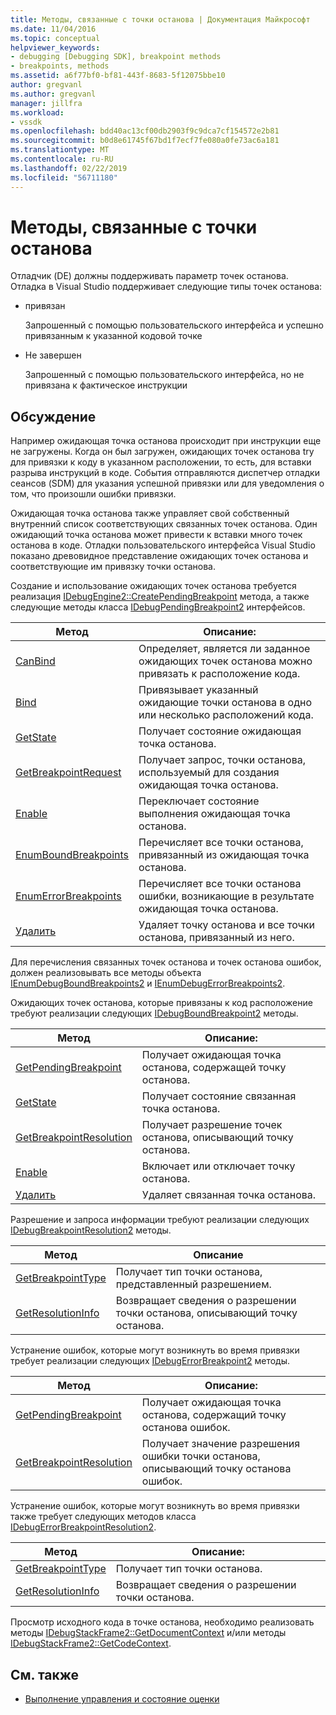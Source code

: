 ```yaml
---
title: Методы, связанные с точки останова | Документация Майкрософт
ms.date: 11/04/2016
ms.topic: conceptual
helpviewer_keywords:
- debugging [Debugging SDK], breakpoint methods
- breakpoints, methods
ms.assetid: a6f77bf0-bf81-443f-8683-5f12075bbe10
author: gregvanl
ms.author: gregvanl
manager: jillfra
ms.workload:
- vssdk
ms.openlocfilehash: bdd40ac13cf00db2903f9c9dca7cf154572e2b81
ms.sourcegitcommit: b0d8e61745f67bd1f7ecf7fe080a0fe73ac6a181
ms.translationtype: MT
ms.contentlocale: ru-RU
ms.lasthandoff: 02/22/2019
ms.locfileid: "56711180"
---
```

# <a name="breakpoint-related-methods"></a>Методы, связанные с точки останова
Отладчик (DE) должны поддерживать параметр точек останова. Отладка в Visual Studio поддерживает следующие типы точек останова:

-   привязан

     Запрошенный с помощью пользовательского интерфейса и успешно привязанным к указанной кодовой точке

-   Не завершен

     Запрошенный с помощью пользовательского интерфейса, но не привязана к фактическое инструкции

## <a name="discussion"></a>Обсуждение
 Например ожидающая точка останова происходит при инструкции еще не загружены. Когда он был загружен, ожидающих точек останова try для привязки к коду в указанном расположении, то есть, для вставки разрыва инструкций в коде. События отправляются диспетчер отладки сеансов (SDM) для указания успешной привязки или для уведомления о том, что произошли ошибки привязки.

 Ожидающая точка останова также управляет свой собственный внутренний список соответствующих связанных точек останова. Один ожидающий точка останова может привести к вставки много точек останова в коде. Отладки пользовательского интерфейса Visual Studio показано древовидное представление ожидающих точек останова и соответствующие им привязку точки останова.

 Создание и использование ожидающих точек останова требуется реализация [IDebugEngine2::CreatePendingBreakpoint](../../extensibility/debugger/reference/idebugengine2-creatependingbreakpoint.md) метода, а также следующие методы класса [IDebugPendingBreakpoint2](../../extensibility/debugger/reference/idebugpendingbreakpoint2.md) интерфейсов.

|Метод|Описание:|
|------------|-----------------|
|[CanBind](../../extensibility/debugger/reference/idebugpendingbreakpoint2-canbind.md)|Определяет, является ли заданное ожидающих точек останова можно привязать к расположение кода.|
|[Bind](../../extensibility/debugger/reference/idebugpendingbreakpoint2-bind.md)|Привязывает указанный ожидающие точки останова в одно или несколько расположений кода.|
|[GetState](../../extensibility/debugger/reference/idebugpendingbreakpoint2-getstate.md)|Получает состояние ожидающая точка останова.|
|[GetBreakpointRequest](../../extensibility/debugger/reference/idebugpendingbreakpoint2-getbreakpointrequest.md)|Получает запрос, точки останова, используемый для создания ожидающая точка останова.|
|[Enable](../../extensibility/debugger/reference/idebugpendingbreakpoint2-enable.md)|Переключает состояние выполнения ожидающая точка останова.|
|[EnumBoundBreakpoints](../../extensibility/debugger/reference/idebugpendingbreakpoint2-enumboundbreakpoints.md)|Перечисляет все точки останова, привязанный из ожидающая точка останова.|
|[EnumErrorBreakpoints](../../extensibility/debugger/reference/idebugpendingbreakpoint2-enumerrorbreakpoints.md)|Перечисляет все точки останова ошибки, возникающие в результате ожидающая точка останова.|
|[Удалить](../../extensibility/debugger/reference/idebugpendingbreakpoint2-delete.md)|Удаляет точку останова и все точки останова, привязанный из него.|

 Для перечисления связанных точек останова и точек останова ошибок, должен реализовывать все методы объекта [IEnumDebugBoundBreakpoints2](../../extensibility/debugger/reference/ienumdebugboundbreakpoints2.md) и [IEnumDebugErrorBreakpoints2](../../extensibility/debugger/reference/ienumdebugerrorbreakpoints2.md).

 Ожидающих точек останова, которые привязаны к код расположение требуют реализации следующих [IDebugBoundBreakpoint2](../../extensibility/debugger/reference/idebugboundbreakpoint2.md) методы.

|Метод|Описание:|
|------------|-----------------|
|[GetPendingBreakpoint](../../extensibility/debugger/reference/idebugboundbreakpoint2-getpendingbreakpoint.md)|Получает ожидающая точка останова, содержащей точку останова.|
|[GetState](../../extensibility/debugger/reference/idebugboundbreakpoint2-getstate.md)|Получает состояние связанная точка останова.|
|[GetBreakpointResolution](../../extensibility/debugger/reference/idebugboundbreakpoint2-getbreakpointresolution.md)|Получает разрешение точек останова, описывающий точку останова.|
|[Enable](../../extensibility/debugger/reference/idebugboundbreakpoint2-enable.md)|Включает или отключает точку останова.|
|[Удалить](../../extensibility/debugger/reference/idebugboundbreakpoint2-delete.md)|Удаляет связанная точка останова.|

 Разрешение и запроса информации требуют реализации следующих [IDebugBreakpointResolution2](../../extensibility/debugger/reference/idebugbreakpointresolution2.md) методы.

|Метод|Описание|
|------------|-----------------|
|[GetBreakpointType](../../extensibility/debugger/reference/idebugbreakpointresolution2-getbreakpointtype.md)|Получает тип точки останова, представленный разрешением.|
|[GetResolutionInfo](../../extensibility/debugger/reference/idebugbreakpointresolution2-getresolutioninfo.md)|Возвращает сведения о разрешении точки останова, описывающий точку останова.|

 Устранение ошибок, которые могут возникнуть во время привязки требует реализации следующих [IDebugErrorBreakpoint2](../../extensibility/debugger/reference/idebugerrorbreakpoint2.md) методы.

|Метод|Описание:|
|------------|-----------------|
|[GetPendingBreakpoint](../../extensibility/debugger/reference/idebugerrorbreakpoint2-getpendingbreakpoint.md)|Получает ожидающая точка останова, содержащий точку останова ошибок.|
|[GetBreakpointResolution](../../extensibility/debugger/reference/idebugerrorbreakpoint2-getbreakpointresolution.md)|Получает значение разрешения ошибки точки останова, описывающий точку останова ошибок.|

 Устранение ошибок, которые могут возникнуть во время привязки также требует следующих методов класса [IDebugErrorBreakpointResolution2](../../extensibility/debugger/reference/idebugerrorbreakpointresolution2.md).

|Метод|Описание:|
|------------|-----------------|
|[GetBreakpointType](../../extensibility/debugger/reference/idebugerrorbreakpointresolution2-getbreakpointtype.md)|Получает тип точки останова.|
|[GetResolutionInfo](../../extensibility/debugger/reference/idebugerrorbreakpointresolution2-getresolutioninfo.md)|Возвращает сведения о разрешении точки останова.|

 Просмотр исходного кода в точке останова, необходимо реализовать методы [IDebugStackFrame2::GetDocumentContext](../../extensibility/debugger/reference/idebugstackframe2-getdocumentcontext.md) и/или методы [IDebugStackFrame2::GetCodeContext](../../extensibility/debugger/reference/idebugstackframe2-getcodecontext.md).

## <a name="see-also"></a>См. также
- [Выполнение управления и состояние оценки](../../extensibility/debugger/execution-control-and-state-evaluation.md)